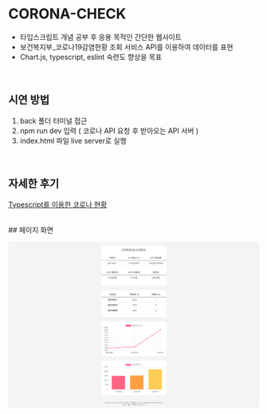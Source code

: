 # CORONA-CHECK 

- 타입스크립트 개념 공부 후 응용 목적인 간단한 웹사이트
- 보건복지부_코로나19감염현황 조회 서비스 API를 이용하여 데이터를 표현
- Chart.js, typescript, eslint 숙련도 향상을 목표

<br>

## 시연 방법

1. back 폴더 터미널 접근
2. npm run dev 입력 ( 코로나 API 요청 후 받아오는 API 서버 )
3. index.html 파일 live server로 실행 

<br>

## 자세한 후기

[Typescript를 이용한 코로나 현황](https://velog.io/@qwe6293/Typescript%EB%A5%BC-%EC%9D%B4%EC%9A%A9%ED%95%9C-%EC%BD%94%EB%A1%9C%EB%82%98-%ED%98%84%ED%99%A9)

<br>
## 페이지 화면

![page_vie](./fullpage.png)